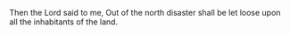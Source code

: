 Then the Lord said to me, Out of the north disaster shall be let loose upon all the inhabitants of the land.
